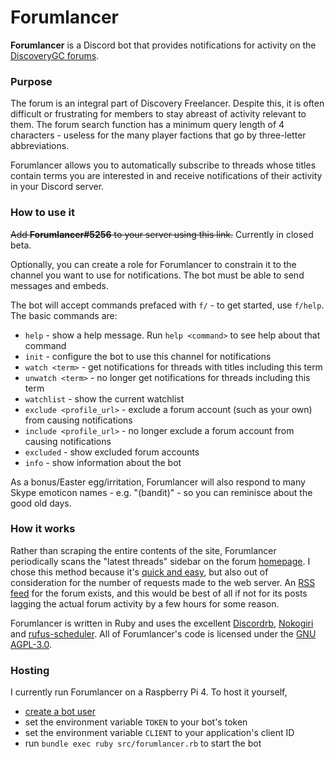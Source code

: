 # Forumlancer

**Forumlancer** is a Discord bot that provides notifications for activity on the [DiscoveryGC forums](https://discoverygc.com/forums/portal.php).

### Purpose

The forum is an integral part of Discovery Freelancer. Despite this, it is often  difficult or frustrating for members to stay abreast of activity relevant to them. The forum search function has a minimum query length of 4 characters - useless for the many player factions that go by three-letter abbreviations.

Forumlancer allows you to automatically subscribe to threads whose titles contain terms you are interested in and receive notifications of their activity in your Discord server.


### How to use it

~~Add **Forumlancer#5256** to your server using this link.~~ Currently in closed beta.

Optionally, you can create a role for Forumlancer to constrain it to the channel you want to use for notifications. The bot must be able to send messages and embeds.

The bot will accept commands prefaced with `f/` - to get started, use `f/help`. The basic commands are:

- `help` - show a help message. Run `help <command>` to see help about that command
- `init` - configure the bot to use this channel for notifications
- `watch <term>` - get notifications for threads with titles including this term
- `unwatch <term>` - no longer get notifications for threads including this term
- `watchlist` - show the current watchlist
- `exclude <profile_url>` - exclude a forum account (such as your own) from causing notifications
- `include <profile_url>` - no longer exclude a forum account from causing notifications
- `excluded` - show excluded forum accounts
- `info` - show information about the bot

As a bonus/Easter egg/irritation, Forumlancer will also respond to many Skype emoticon names - e.g. "(bandit)" - so you can reminisce about the good old days.


### How it works

Rather than scraping the entire contents of the site, Forumlancer periodically scans the "latest threads" sidebar on the forum [homepage](https://discoverygc.com/forums/portal.php). I chose this method because it's [quick and easy](https://youtu.be/HjVRLxMeoUk), but also out of consideration for the number of requests made to the web server. An [RSS feed](https://discoverygc.com/forums/syndication.php) for the forum exists, and this would be best of all if not for its posts lagging the actual forum activity by a few hours for some reason.

Forumlancer is written in Ruby and uses the excellent [Discordrb](https://github.com/shardlab/discordrb), [Nokogiri](https://github.com/sparklemotion/nokogiri) and [rufus-scheduler](https://github.com/jmettraux/rufus-scheduler). All of Forumlancer's code is licensed under the [GNU AGPL-3.0](https://www.gnu.org/licenses/agpl-3.0.en.html).


### Hosting

I currently run Forumlancer on a Raspberry Pi 4. To host it yourself,

 - [create a bot user](https://discord.com/developers/applications)
 - set the environment variable `TOKEN` to your bot's token
 - set the environment variable `CLIENT` to your application's client ID
 - run `bundle exec ruby src/forumlancer.rb` to start the bot
